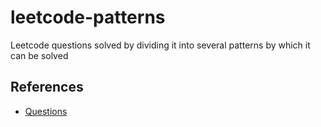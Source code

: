 # leetcode-patterns

Leetcode questions solved by dividing it into several patterns by which it can be solved

## References

- [Questions](https://seanprashad.com/leetcode-patterns/)
